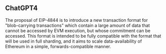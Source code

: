 ## ChatGPT4

The proposal of EIP-4844 is to introduce a new transaction format for "blob-carrying transactions" which contain a large amount of data that cannot be accessed by EVM execution, but whose commitment can be accessed. This format is intended to be fully compatible with the format that will be used in full sharding, and it aims to scale data-availability of Ethereum in a simple, forwards-compatible manner.
